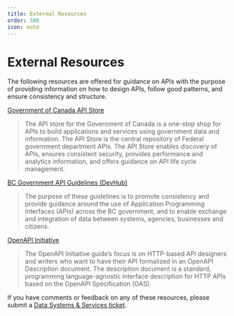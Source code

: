 ```yaml
---
title: External Resources
order: 380
icon: note
---
```


# External Resources

The following resources are offered for guidance on APIs with the purpose of providing information on how to design APIs, follow good patterns, and ensure consistency and structure.

[Government of Canada API Store](https://api.canada.ca/)

> The API store for the Government of Canada is a one-stop shop for APIs to build applications and services using government data and information. The API Store is the central repository of Federal government department APIs. The API Store enables discovery of APIs, ensures consistent security, provides performance and analytics information, and offers guidance on API life cycle management.

[BC Government API Guidelines (DevHub)](https://developer.gov.bc.ca/Data-and-APIs/BC-Government-API-Guidelines)

> The purpose of these guidelines is to promote consistency and provide guidance around the use of Application Programming Interfaces (APIs) across the BC government, and to enable exchange and integration of data between systems, agencies, businesses and citizens.

[OpenAPI Initiative](https://oai.github.io/Documentation/)

> The OpenAPI Initiative guide’s focus is on HTTP-based API designers and writers who want to have their API formalized in an OpenAPI Description document. The description document is a standard, programming language-agnostic interface description for HTTP APIs based on the OpenAPI Specification (OAS).

If you have comments or feedback on any of these resources, please submit a [Data Systems & Services ticket](https://dpdd.atlassian.net/servicedesk/customer/portal/1/group/1/create/18?summary=APS%20Glossary%20Feedback.&customfield_10402=10423).
